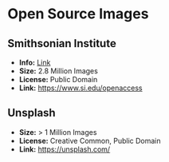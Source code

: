 # Open Source Images


## Smithsonian Institute

* **Info:** [Link](https://www.smithsonianmag.com/smithsonian-institution/smithsonian-releases-28-million-images-public-domain-180974263/)
* **Size:** 2.8 Million Images
* **License:** Public Domain
* **Link:** https://www.si.edu/openaccess

## Unsplash

* **Size:** > 1 Million Images
* **License:** Creative Common, Public Domain
* **Link:** https://unsplash.com/

